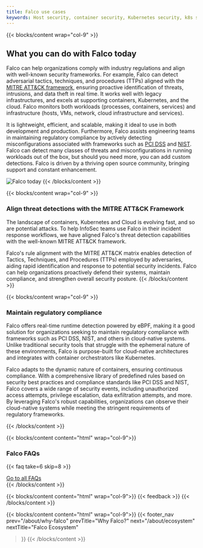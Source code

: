 ```yaml
---
title: Falco use cases
keywords: Host security, container security, Kubernetes security, k8s security, cloud security, runtime security, detection, intrusion detection, Detect, Respond
---
```


{{< blocks/content wrap="col-9" >}}
<h2>What you can do with Falco today</h2>

Falco can help organizations comply with industry regulations and align with well-known security frameworks. For example, Falco can detect adversarial tactics, techniques, and procedures (TTPs) aligned with the [MITRE ATT&CK framework](https://falco.org/blog/tidal-registry-release/), ensuring proactive identification of threats, intrusions, and data theft in real time. It works well with legacy infrastructures, and excels at supporting containers, Kubernetes, and the cloud. Falco monitors both workloads (processes, containers, services) and infrastructure (hosts, VMs, network, cloud infrastructure and services). 

It is lightweight, efficient, and scalable, making it ideal to use in both development and production. Furthermore, Falco assists engineering teams in maintaining regulatory compliance by actively detecting misconfigurations associated with frameworks such as [PCI DSS](https://falco.org/blog/falco-pci-controls/) and [NIST](https://falco.org/blog/falco-nist-controls/). Falco can detect many classes of threats and misconfigurations in running workloads out of the box, but should you need more, you can add custom detections. Falco is driven by a thriving open source community, bringing support and constant enhancement.

![Falco today](/img/about/falco_today.svg#img-fit)
{{< /blocks/content >}}

{{< blocks/content wrap="col-9" >}}
<h3>Align threat detections with the MITRE ATT&CK Framework</h3>

The landscape of containers, Kubernetes and Cloud is evolving fast, and so are potential attacks. To help InfoSec teams use Falco in their incident response workflows, we have aligned Falco's threat detection capabilities with the well-known MITRE ATT&CK framework. 

Falco's rule alignment with the MITRE ATT&CK matrix enables detection of Tactics, Techniques, and Procedures (TTPs) employed by adversaries, aiding rapid identification and response to potential security incidents. Falco can help organizations proactively defend their systems, maintain compliance, and strengthen overall security posture.
{{< /blocks/content >}}

{{< blocks/content wrap="col-9" >}}
<h3>Maintain regulatory compliance</h3>

Falco offers real-time runtime detection powered by eBPF, making it a good solution for organizations seeking to maintain regulatory compliance with frameworks such as PCI DSS, NIST, and others in cloud-native systems. Unlike traditional security tools that struggle with the ephemeral nature of these environments, Falco is purpose-built for cloud-native architectures and integrates with container orchestrators like Kubernetes. 

Falco adapts to the dynamic nature of containers, ensuring continuous compliance. With a comprehensive library of predefined rules based on security best practices and compliance standards like PCI DSS and NIST, Falco covers a wide range of security events, including unauthorized access attempts, privilege escalation, data exfiltration attempts, and more. By leveraging Falco's robust capabilities, organizations can observe their cloud-native systems while meeting the stringent requirements of regulatory frameworks.

{{< /blocks/content >}}

{{< blocks/content content="html" wrap="col-9">}}
  <h3 class="mb-3">Falco FAQs</h3>

  {{< faq take=6 skip=8 >}}

  <div class="text-center mt-5">
    <a href="/about/faq/" class="text-center btn btn-primary btn-lg">Go to all FAQs</a>
  </div>
{{< /blocks/content >}}

{{< blocks/content content="html" wrap="col-9">}}
{{< feedback >}}
{{< /blocks/content >}}

{{< blocks/content content="html" wrap="col-9">}}
{{< footer_nav 
  prev="/about/why-falco"
  prevTitle="Why Falco?"
  next="/about/ecosystem" 
  nextTitle="Falco Ecosystem" 
>}}
{{< /blocks/content >}}
